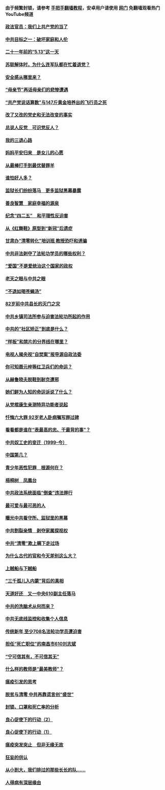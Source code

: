 #### 由于频繁封锁，请参考 [手把手翻墙教程](https://github.com/gfw-breaker/guides/wiki/)，安卓用户请使用 [网门](https://github.com/gfw-breaker/nogfw/blob/master/dl.md?t=05220601) 免翻墙观看热门YouTube频道 

#### [政法官员：我们上共产党的当了](../pages/19/425351.md?t=05220601) 

#### [中共目标之一：破坏家庭和人伦](../pages/19/424454.md?t=05220601) 

#### [二十一年前的“5.13”这一天](../pages/19/424814.md?t=05220601) 

#### [苏联解体时，为什么连军队都在忙着退党？](../pages/19/424335.md?t=05220601) 

#### [安全感从哪里来？](../pages/19/424336.md?t=05220601) 

#### [“母亲节”再话母亲们的悲惨遭遇](../pages/19/424234.md?t=05220601) 

#### [“共产党说话算数”与147斤黄金培养出的飞行员之死](../pages/19/424115.md?t=05220601) 

#### [改了又改的党史和无法改变的事实](../pages/19/424037.md?t=05220601) 

#### [总说人反党　可识党反人？](../pages/19/423820.md?t=05220601) 

#### [我的三退心路](../pages/19/423876.md?t=05220601) 

#### [妈妈平安归来　是女儿的心愿](../pages/19/423947.md?t=05220601) 

#### [从最棒打手到最优替罪羊](../pages/19/423819.md?t=05220601) 

#### [谁怕好人多？](../pages/19/423774.md?t=05220601) 

#### [监狱长们纷纷落马　更多监狱黑幕暴露](../pages/19/423787.md?t=05220601) 

#### [善良智慧　家庭幸福的源泉](../pages/19/423632.md?t=05220601) 

#### [纪念“四二五”　和平理性反迫害](../pages/19/423660.md?t=05220601) 

#### [从《红舞鞋》原型到“新冠”后遗症](../pages/19/423509.md?t=05220601) 

#### [甘肃办“清零转化”培训班 教授恐吓和诱骗](../pages/19/423498.md?t=05220601) 

#### [中共非法剥夺了法轮功学员的哪些权利？](../pages/19/423392.md?t=05220601) 

#### [“爱国”不是爱统治这个国家的政权](../pages/19/423029.md?t=05220601) 

#### [老天之眼与中共之眼](../pages/19/423378.md?t=05220601) 

#### [“不退如喝苍蝇汤”](../pages/19/423287.md?t=05220601) 

#### [82岁前中共县长的灭门之灾](../pages/19/423055.md?t=05220601) 

#### [中共乡镇司法所参与迫害法轮功所起的作用](../pages/19/423064.md?t=05220601) 

#### [中共的“社区矫正”到底是什么？](../pages/19/422870.md?t=05220601) 

#### [“样板”和禁片的分界线在哪里？](../pages/19/422704.md?t=05220601) 

#### [电视人揭央视“自焚案”报导源自政法委](../pages/19/422770.md?t=05220601) 

#### [你可知聂元梓等红卫兵们的命运？](../pages/19/422848.md?t=05220601) 

#### [从赫鲁晓夫脱鞋到耐克遭邪](../pages/19/422826.md?t=05220601) 

#### [她们鲜为人知的命运诉说了什么？](../pages/19/422754.md?t=05220601) 

#### [从党棍康生亲测特异功能者说起](../pages/19/422657.md?t=05220601) 

#### [忏悔六大罪 92岁老人卧病嘱写罪过碑](../pages/19/422750.md?t=05220601) 

#### [看看都是谁在“表最高的忠、干最背的事”？](../pages/19/422703.md?t=05220601) 

#### [中共奴工史的变迁（1999-今）](../pages/19/422656.md?t=05220601) 

#### [中国第几？](../pages/19/422496.md?t=05220601) 

#### [青少年恶性犯罪　根源何在？](../pages/19/422449.md?t=05220601) 

#### [梧桐树　凤凰台](../pages/19/422442.md?t=05220601) 

#### [中共政法系统面临“倒查”违法罪行](../pages/19/422497.md?t=05220601) 

#### [最可爱与最可恶的人](../pages/19/422448.md?t=05220601) 

#### [曝光中共看守所、监狱里的黑幕](../pages/19/422390.md?t=05220601) 

#### [中共割裂亲情　剥夺家属探视权](../pages/19/422364.md?t=05220601) 

#### [中共“清零”欺上瞒下走过场](../pages/19/422306.md?t=05220601) 

#### [为什么古代的官和今天差别这么大？](../pages/19/422228.md?t=05220601) 

#### [上贼船与下贼船](../pages/19/422276.md?t=05220601) 

#### [“三千孤儿入内蒙”背后的真相](../pages/19/422229.md?t=05220601) 

#### [天道好还　又一中央610副主任落马](../pages/19/422155.md?t=05220601) 

#### [中共的洗脑术从何而来？](../pages/19/422154.md?t=05220601) 

#### [中共无底线监控和收集个人信息](../pages/19/422039.md?t=05220601) 

#### [传统新年 至少708名法轮功学员遭迫害](../pages/19/421946.md?t=05220601) 

#### [担任“死亡职位”的南昌市610刘志斌](../pages/19/421957.md?t=05220601) 

#### [“宁可信其有，不可信其无”](../pages/19/421691.md?t=05220601) 

#### [什么样的教师是“最美教师”？](../pages/19/421755.md?t=05220601) 

#### [瘟疫引发的思考](../pages/19/421594.md?t=05220601) 

#### [脱贫与清零 中共再靠谎言创“盛世”](../pages/19/421590.md?t=05220601) 

#### [封锁、口罩和死亡率的分析](../pages/19/421495.md?t=05220601) 

#### [良心促使下的行动（2）](../pages/19/421361.md?t=05220601) 

#### [良心促使下的行动（1）](../pages/19/421302.md?t=05220601) 

#### [瘟疫突发突止　但非无缘无故](../pages/19/421281.md?t=05220601) 

#### [狂妄的供认](../pages/19/421199.md?t=05220601) 

#### [从小到大，我们排过的那些长长的队……](../pages/19/421243.md?t=05220601) 

#### [人得病有深层缘由](../pages/19/420864.md?t=05220601) 

